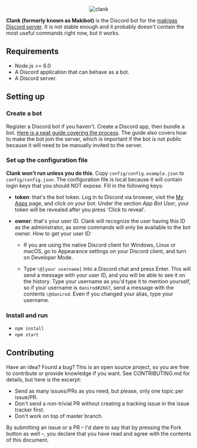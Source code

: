 <p align="center">
<img src="https://i.imgur.com/4Mc9y87.png" alt="clank">
</p>

**Clank (formerly known as Makibot)** is the Discord bot for the [makigas Discord server](https://www.makigas.es/discord). It is not stable enough and it probably doesn't contain the most useful commands right now, but it works.

## Requirements

* Node.js >= 6.0
* A Discord application that can behave as a bot.
* A Discord server.

## Setting up

### Create a bot

Register a Discord bot if you haven't. Create a Discord app, then bundle a bot. [Here is a neat guide covering the process][1]. The guide also covers how to make the bot join the server, which is important if the bot is not public because it will need to be manually invited to the server.

### Set up the configuration file

**Clank won't run unless you do this**. Copy `config/config.example.json` to `config/config.json`. The configuration file is local because it will contain login keys that you should NOT expose. Fill in the following keys:

* **token**: that's the bot token. Log in to Discord via browser, visit the [My Apps](https://discordapp.com/developers/applications/me) page, and click on your bot. Under the section _App Bot User_, your token will be revealed after you press 'Click to reveal'.

* **owner**: that's your user ID. Clank will recognize the user having this ID as the administrator, as some commands will only be available to the bot owner. How to get your user ID:

  - If you are using the native Discord client for Windows, Linux or macOS, go to Appearance settings on your Discord client, and turn on Developer Mode.

  - Type `\@[your username]` into a Discord chat and press Enter. This will send a message with your user ID, and you will be able to see it on the history. Type your username as you'd type it to mention yourself, so if your username is `danirod#2667`, send a message with the contents `\@danirod`. Even if you changed your alias, type your username.

### Install and run

* `npm install`
* `npm start`

## Contributing

Have an idea? Found a bug? This is an open source project, so you are free to contribute or provide knowledge if you want. See CONTRIBUTING.md for details, but here is the excerpt:

* Send as many issues/PRs as you need, but please, only one topic per issue/PR.
* Don't send a non-trivial PR without creating a tracking issue in the issue tracker first.
* Don't work on top of master branch.

By submitting an issue or a PR – I'd dare to say that by pressing the Fork button as well –, you declare that you have read and agree with the contents of this document.

[1]: https://github.com/reactiflux/discord-irc/wiki/Creating-a-discord-bot-&-getting-a-token

